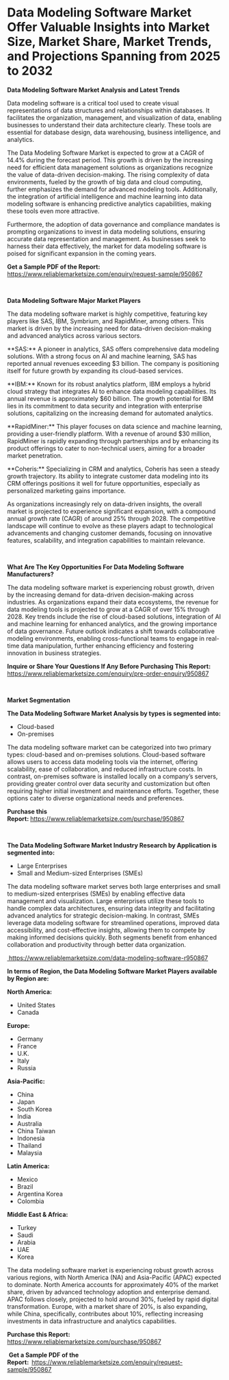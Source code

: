 <p><h1>Data Modeling Software Market Offer Valuable Insights into Market Size, Market Share, Market Trends, and Projections Spanning from 2025 to 2032</h1></p><p><strong>Data Modeling Software Market Analysis and Latest Trends</strong></p>
<p><p>Data modeling software is a critical tool used to create visual representations of data structures and relationships within databases. It facilitates the organization, management, and visualization of data, enabling businesses to understand their data architecture clearly. These tools are essential for database design, data warehousing, business intelligence, and analytics.</p><p>The Data Modeling Software Market is expected to grow at a CAGR of 14.4% during the forecast period. This growth is driven by the increasing need for efficient data management solutions as organizations recognize the value of data-driven decision-making. The rising complexity of data environments, fueled by the growth of big data and cloud computing, further emphasizes the demand for advanced modeling tools. Additionally, the integration of artificial intelligence and machine learning into data modeling software is enhancing predictive analytics capabilities, making these tools even more attractive.</p><p>Furthermore, the adoption of data governance and compliance mandates is prompting organizations to invest in data modeling solutions, ensuring accurate data representation and management. As businesses seek to harness their data effectively, the market for data modeling software is poised for significant expansion in the coming years.</p></p>
<p><strong>Get a Sample PDF of the Report:&nbsp;</strong> <a href="https://www.reliablemarketsize.com/enquiry/request-sample/950867?utm_campaign=3267&utm_medium=2&utm_source=Github&utm_content=ia&utm_term=18042025&utm_id=data-modeling-software">https://www.reliablemarketsize.com/enquiry/request-sample/950867</a></p>
<p>&nbsp;</p>
<p><strong>Data Modeling Software Major Market Players</strong></p>
<p><p>The data modeling software market is highly competitive, featuring key players like SAS, IBM, Symbrium, and RapidMiner, among others. This market is driven by the increasing need for data-driven decision-making and advanced analytics across various sectors.</p><p>**SAS:** A pioneer in analytics, SAS offers comprehensive data modeling solutions. With a strong focus on AI and machine learning, SAS has reported annual revenues exceeding $3 billion. The company is positioning itself for future growth by expanding its cloud-based services.</p><p>**IBM:** Known for its robust analytics platform, IBM employs a hybrid cloud strategy that integrates AI to enhance data modeling capabilities. Its annual revenue is approximately $60 billion. The growth potential for IBM lies in its commitment to data security and integration with enterprise solutions, capitalizing on the increasing demand for automated analytics.</p><p>**RapidMiner:** This player focuses on data science and machine learning, providing a user-friendly platform. With a revenue of around $30 million, RapidMiner is rapidly expanding through partnerships and by enhancing its product offerings to cater to non-technical users, aiming for a broader market penetration.</p><p>**Coheris:** Specializing in CRM and analytics, Coheris has seen a steady growth trajectory. Its ability to integrate customer data modeling into its CRM offerings positions it well for future opportunities, especially as personalized marketing gains importance.</p><p>As organizations increasingly rely on data-driven insights, the overall market is projected to experience significant expansion, with a compound annual growth rate (CAGR) of around 25% through 2028. The competitive landscape will continue to evolve as these players adapt to technological advancements and changing customer demands, focusing on innovative features, scalability, and integration capabilities to maintain relevance.</p></p>
<p>&nbsp;</p>
<p><strong>What Are The Key Opportunities For Data Modeling Software Manufacturers?</strong></p>
<p><p>The data modeling software market is experiencing robust growth, driven by the increasing demand for data-driven decision-making across industries. As organizations expand their data ecosystems, the revenue for data modeling tools is projected to grow at a CAGR of over 15% through 2028. Key trends include the rise of cloud-based solutions, integration of AI and machine learning for enhanced analytics, and the growing importance of data governance. Future outlook indicates a shift towards collaborative modeling environments, enabling cross-functional teams to engage in real-time data manipulation, further enhancing efficiency and fostering innovation in business strategies.</p></p>
<p><strong>Inquire or Share Your Questions If Any Before Purchasing This Report:</strong> <a href="https://www.reliablemarketsize.com/enquiry/pre-order-enquiry/950867?utm_campaign=3267&utm_medium=2&utm_source=Github&utm_content=ia&utm_term=18042025&utm_id=data-modeling-software">https://www.reliablemarketsize.com/enquiry/pre-order-enquiry/950867</a></p>
<p>&nbsp;</p>
<p><strong>Market Segmentation</strong></p>
<p><strong>The Data Modeling Software Market Analysis by types is segmented into:</strong></p>
<p><ul><li>Cloud-based</li><li>On-premises</li></ul></p>
<p><p>The data modeling software market can be categorized into two primary types: cloud-based and on-premises solutions. Cloud-based software allows users to access data modeling tools via the internet, offering scalability, ease of collaboration, and reduced infrastructure costs. In contrast, on-premises software is installed locally on a company’s servers, providing greater control over data security and customization but often requiring higher initial investment and maintenance efforts. Together, these options cater to diverse organizational needs and preferences.</p></p>
<p><strong>Purchase this Report:&nbsp;</strong><a href="https://www.reliablemarketsize.com/purchase/950867?utm_campaign=3267&utm_medium=2&utm_source=Github&utm_content=ia&utm_term=18042025&utm_id=data-modeling-software">https://www.reliablemarketsize.com/purchase/950867</a></p>
<p>&nbsp;</p>
<p><strong>The Data Modeling Software Market Industry Research by Application is segmented into:</strong></p>
<p><ul><li>Large Enterprises</li><li>Small and Medium-sized Enterprises (SMEs)</li></ul></p>
<p><p>The data modeling software market serves both large enterprises and small to medium-sized enterprises (SMEs) by enabling effective data management and visualization. Large enterprises utilize these tools to handle complex data architectures, ensuring data integrity and facilitating advanced analytics for strategic decision-making. In contrast, SMEs leverage data modeling software for streamlined operations, improved data accessibility, and cost-effective insights, allowing them to compete by making informed decisions quickly. Both segments benefit from enhanced collaboration and productivity through better data organization.</p></p>
<p><a href="https://www.reliablemarketsize.com/data-modeling-software-r950867?utm_campaign=3267&utm_medium=2&utm_source=Github&utm_content=ia&utm_term=18042025&utm_id=data-modeling-software">&nbsp;https://www.reliablemarketsize.com/data-modeling-software-r950867</a></p>
<p><strong>In terms of Region, the Data Modeling Software Market Players available by Region are:</strong></p>
<p>
    <p> <strong> North America: </strong>
        <ul>
            <li>United States</li>
            <li>Canada</li>
        </ul>
        </p> 
    <p> <strong> Europe: </strong>
        <ul>
            <li>Germany</li>
            <li>France</li>
            <li>U.K.</li>
            <li>Italy</li>
            <li>Russia</li>
        </ul>
        </p> 
    <p> <strong> Asia-Pacific: </strong>
        <ul>
            <li>China</li>
            <li>Japan</li>
            <li>South Korea</li>
            <li>India</li>
            <li>Australia</li>
            <li>China Taiwan</li>
            <li>Indonesia</li>
            <li>Thailand</li>
            <li>Malaysia</li>
        </ul>
        </p> 
    <p> <strong> Latin America: </strong>
        <ul>
            <li>Mexico</li>
            <li>Brazil</li>
            <li>Argentina Korea</li>
            <li>Colombia</li>
        </ul>
        </p> 
    <p> <strong> Middle East & Africa: </strong>
        <ul>
            <li>Turkey</li>
            <li>Saudi</li>
            <li>Arabia</li>
            <li>UAE</li>
            <li>Korea</li>
        </ul>
    </p>
    </p>
<p><p>The data modeling software market is experiencing robust growth across various regions, with North America (NA) and Asia-Pacific (APAC) expected to dominate. North America accounts for approximately 40% of the market share, driven by advanced technology adoption and enterprise demand. APAC follows closely, projected to hold around 30%, fueled by rapid digital transformation. Europe, with a market share of 20%, is also expanding, while China, specifically, contributes about 10%, reflecting increasing investments in data infrastructure and analytics capabilities.</p></p>
<p><strong>Purchase this Report: </strong><a href="https://www.reliablemarketsize.com/purchase/950867?utm_campaign=3267&utm_medium=2&utm_source=Github&utm_content=ia&utm_term=18042025&utm_id=data-modeling-software">https://www.reliablemarketsize.com/purchase/950867</a></p>
<p>&nbsp;<strong>Get a Sample PDF of the Report:&nbsp;&nbsp;</strong><a href="https://www.reliablemarketsize.com/enquiry/request-sample/950867?utm_campaign=3267&utm_medium=2&utm_source=Github&utm_content=ia&utm_term=18042025&utm_id=data-modeling-software">https://www.reliablemarketsize.com/enquiry/request-sample/950867</a></p>
<p><strong></strong></p>
<p><p></p><p></p><p></p></p>